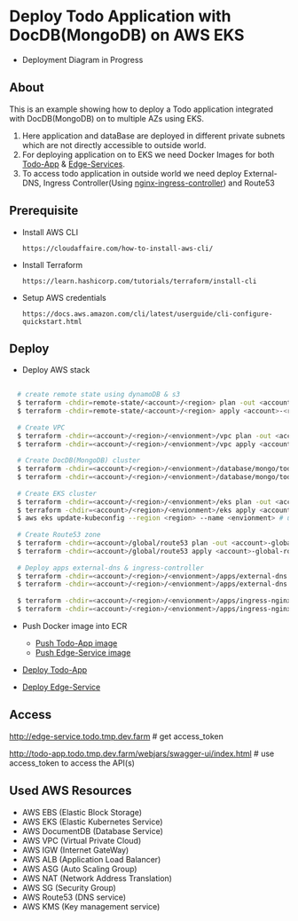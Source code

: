 # Deploy Todo Application with DocDB(MongoDB) on AWS EKS

- Deployment Diagram in Progress

## About ##
This is an example showing how to deploy a Todo application integrated with DocDB(MongoDB) on to multiple AZs using EKS.

1. Here application and dataBase are deployed in different private subnets which are not directly accessible to outside world.
3. For deploying application on to EKS we need Docker Images for both [Todo-App](https://github.com/Raghav2211/spring-web-flux-todo-app/blob/master/todo-app/README.md) & [Edge-Services](https://github.com/Raghav2211/spring-web-flux-todo-app/blob/master/edge-service/README.md).
4. To access todo application in outside world we need deploy External-DNS, Ingress Controller(Using [nginx-ingress-controller](https://docs.nginx.com/nginx-ingress-controller/)) and Route53

## Prerequisite ##

- Install AWS CLI

  `https://cloudaffaire.com/how-to-install-aws-cli/`

- Install Terraform

  `https://learn.hashicorp.com/tutorials/terraform/install-cli`

- Setup AWS credentials

  `https://docs.aws.amazon.com/cli/latest/userguide/cli-configure-quickstart.html`

## Deploy ##

- Deploy AWS stack

```bash 
  
  # create remote state using dynamoDB & s3
  $ terraform -chdir=remote-state/<account>/<region> plan -out <account>-<region>-remote-state.plan
  $ terraform -chdir=remote-state/<account>/<region> apply <account>-<region>-remote-state.plan
  
  # Create VPC
  $ terraform -chdir=<account>/<region>/<envionment>/vpc plan -out <account>-<region>-<envionment>-vpc.plan
  $ terraform -chdir=<account>/<region>/<envionment>/vpc apply <account>-<region>-<envionment>-vpc.plan 
  
  # Create DocDB(MongoDB) cluster
  $ terraform -chdir=<account>/<region>/<envionment>/database/mongo/todo plan -out <account>-<region>-<envionment>-db-todo-mongo.plan
  $ terraform -chdir=<account>/<region>/<envionment>/database/mongo/todo apply <account>-<region>-<envionment>-db-todo-mongo.plan
  
  # Create EKS cluster
  $ terraform -chdir=<account>/<region>/<envionment>/eks plan -out <account>-<region>-<envionment>-eks.plan
  $ terraform -chdir=<account>/<region>/<envionment>/eks apply <account>-<region>-<envionment>-eks.plan
  $ aws eks update-kubeconfig --region <region> --name <envionment> # update ~/.kube/config
  
  # Create Route53 zone
  $ terraform -chdir=<account>/global/route53 plan -out <account>-global-route53.plan
  $ terraform -chdir=<account>/global/route53 apply <account>-global-route53.plan
  
  # Deploy apps external-dns & ingress-controller
  $ terraform -chdir=<account>/<region>/<envionment>/apps/external-dns plan -out <account>-<region>-<envionment>-apps-external-dns.plan
  $ terraform -chdir=<account>/<region>/<envionment>/apps/external-dns apply <account>-<region>-<envionment>-apps-external-dns.plan
  
  $ terraform -chdir=<account>/<region>/<envionment>/apps/ingress-nginx plan -out <account>-<region>-<envionment>-apps-ingress-nginx.plan
  $ terraform -chdir=<account>/<region>/<envionment>/apps/ingress-nginx apply <account>-<region>-<envionment>-apps-ingress-nginx.plan  
```
- Push Docker image into ECR
   * [Push Todo-App image](https://github.com/Raghav2211/spring-web-flux-todo-app/blob/master/todo-app/README.md#pushing-image-to-ecr)
   * [Push Edge-Service image](https://github.com/Raghav2211/spring-web-flux-todo-app/blob/master/edge-service/README.md#pushing-image-to-ecr)


- [Deploy Todo-App](https://github.com/Raghav2211/todo-app-infra/blob/main/helm-charts/todo/README.md)
- [Deploy Edge-Service](https://github.com/Raghav2211/todo-app-infra/blob/main/helm-charts/edge-service/README.md)

## Access ##
http://edge-service.todo.tmp.dev.farm  # get access_token

http://todo-app.todo.tmp.dev.farm/webjars/swagger-ui/index.html # use access_token to access the API(s)

## Used AWS Resources

- AWS EBS (Elastic Block Storage)
- AWS EKS (Elastic Kubernetes Service)
- AWS DocumentDB (Database Service)
- AWS VPC (Virtual Private Cloud)
- AWS IGW (Internet GateWay)
- AWS ALB (Application Load Balancer)
- AWS ASG (Auto Scaling Group)
- AWS NAT (Network Address Translation)
- AWS SG  (Security Group)
- AWS Route53 (DNS service)
- AWS KMS (Key management service)
